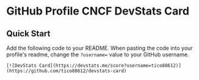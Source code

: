 # GitHub Profile CNCF DevStats Card

## Quick Start

Add the following code to your README. When pasting the code into your profile's readme, change the `?username=` value to your GitHub username.

```
[![DevStats Card](https://devstats.me/score?username=tico88612)](https://github.com/tico88612/devstats-card)
```
